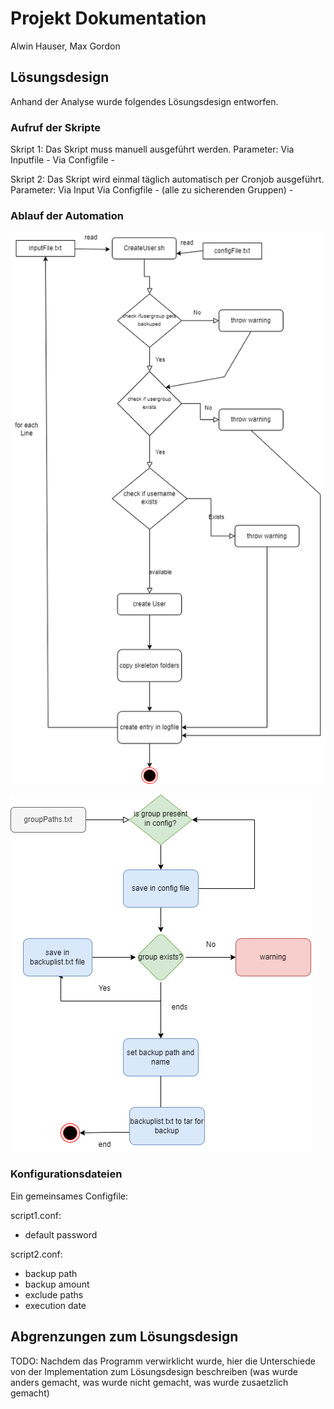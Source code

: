 # Projekt Dokumentation

Alwin Hauser, Max Gordon

## Lösungsdesign
Anhand der Analyse wurde folgendes Lösungsdesign entworfen.


### Aufruf der Skripte

Skript 1:
Das Skript muss manuell ausgeführt werden.
Parameter:
Via Inputfile - <username> <groupname> <vorname nachname>
Via Configfile - <defaultpassword> 

Skript 2:
Das Skript wird einmal täglich automatisch per Cronjob ausgeführt.
Parameter:
Via Input
Via Configfile - <groupnameX> (alle zu sicherenden Gruppen) - <maxBackupCount> <backupLocation> <backupName> <exludeFolders>


### Ablauf der Automation

![Script 1 Activity Diagramm](../LB1/Activity_CreateUser_Hauser.png)

![Script 2 Activity Diagramm](../LB1/M122_activityDiagram_Gordon.png)

### Konfigurationsdateien

Ein gemeinsames Configfile:
<defaultpasswort>
<groupname1>
<groupname2>
<groupname3>
<maxBackupCount>
<backupLocation>
<backupName>
<exludeFolders>

script1.conf: 
* default password

script2.conf: 
* backup path
* backup amount
* exclude paths
* execution date

## Abgrenzungen zum Lösungsdesign

TODO: Nachdem das Programm verwirklicht wurde, hier die Unterschiede von der Implementation zum Lösungsdesign beschreiben (was wurde anders gemacht, was wurde nicht gemacht, was wurde zusaetzlich gemacht)